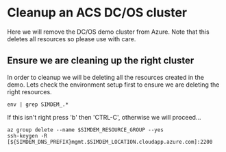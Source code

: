 # Cleanup an ACS DC/OS cluster

Here we will remove the DC/OS demo cluster from Azure. Note that this
deletes all resources so please use with care.

## Ensure we are cleaning up the right cluster

In order to cleanup we will be deleting all the resources created in
the demo. Lets check the environment setup first to ensure we are
deleting the right resources.

```
env | grep SIMDEM_.*
```

If this isn't right press 'b' then 'CTRL-C', otherwise we will proceed...

```
az group delete --name $SIMDEM_RESOURCE_GROUP --yes
ssh-keygen -R [${SIMDEM_DNS_PREFIX}mgmt.$SIMDEM_LOCATION.cloudapp.azure.com]:2200
```
